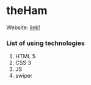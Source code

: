 # theHam

 Website: [link!](https://nikaaapav.github.io/theHam.githab.io/)
 
 ### List of using technologies
1. HTML 5
2. CSS 3
4. JS
5. swiper
